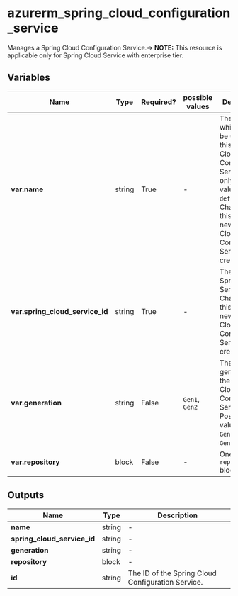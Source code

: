 # azurerm_spring_cloud_configuration_service

Manages a Spring Cloud Configuration Service.-> **NOTE:** This resource is applicable only for Spring Cloud Service with enterprise tier.

## Variables

| Name | Type | Required? |  possible values |  Description |
| ---- | ---- | --------- |  ----------- | ----------- |
| **var.name** | string | True | -  |  The name which should be used for this Spring Cloud Configuration Service. The only possible value is `default`. Changing this forces a new Spring Cloud Configuration Service to be created. | 
| **var.spring_cloud_service_id** | string | True | -  |  The ID of the Spring Cloud Service. Changing this forces a new Spring Cloud Configuration Service to be created. | 
| **var.generation** | string | False | `Gen1`, `Gen2`  |  The generation of the Spring Cloud Configuration Service. Possible values are `Gen1` and `Gen2`. | 
| **var.repository** | block | False | -  |  One or more `repository` blocks. | 



## Outputs

| Name | Type | Description |
| ---- | ---- | --------- | 
| **name** | string  | - | 
| **spring_cloud_service_id** | string  | - | 
| **generation** | string  | - | 
| **repository** | block  | - | 
| **id** | string  | The ID of the Spring Cloud Configuration Service. | 